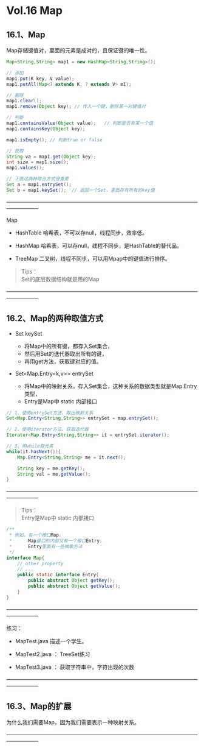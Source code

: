 # Vol.16 Map

## 16.1、Map

Map存储键值对，里面的元素是成对的，且保证键的唯一性。

```java
Map<String,String> map1 = new HashMap<String,String>();

// 添加
map1.put(K key, V value);
map1.putAll(Map<? extends K, ? extends V> m1);

// 删除
map1.clear();
map1.remove(Object key); // 传入一个键，删除某一对键值对

// 判断
map1.containsValue(Object value);   // 判断是否有某一个值
map1.containsKey(Object key);

map1.isEmpty(); // 判断true or false

// 获取
String va = map1.get(Object key);
int size = map1.size();
map1.values();

// 下面这两种取出方式很重要
Set a = map1.entrySet();    
Set b = map1.keySet();  // 返回一个Set，里面存有所有的key值

```
——————————————————————————————————————————      

Map
- HashTable  哈希表，不可以存null，线程同步，效率低。

- HashMap  哈希表，可以存null，线程不同步，是HashTable的替代品。

- TreeMap  二叉树，线程不同步，可以用Mpap中的键值进行排序。

> Tips：    
> Set的底层数据结构就是用的Map      

——————————————————————————————————————————      

## 16.2、Map的两种取值方式

- Set<k> keySet
    - 将Map中的所有键，都存入Set集合，
    - 然后用Set的迭代器取出所有的键，
    - 再用get方法，获取键对应的值。


- Set<Map.Entry<k,v>> entrySet
    - 将Map中的映射关系，存入Set集合，这种关系的数据类型就是Map.Entry类型，
    - Entry是Map中 static 内部接口

```java
// 1、使用entrySet方法，取出映射关系
Set<Map.Entry<String,String>> entrySet = map.entrySet();

// 2、使用iterator方法，获取迭代器
Iterator<Map.Entry<String,String>> it = entrySet.iterator();

// 3、用while取元素
while(it.hasNext()){
    Map.Entry<String,String> me = it.next();

    String key = me.getKey();
    String val = me.getValue();
}
```
——————————————————————————————————————————      


> Tips：    
> Entry是Map中 static 内部接口  
```java
/**
 * 例如，有一个接口Map，
 *      Map接口的内部又有一个接口Entry，
 *      Entry里面有一些抽象方法
 */
interface Map{
    // other property
    // ... 
    public static interface Entry{
        public abstract Object getKey();
        public abstract Object getValue();
    }
}
```
——————————————————————————————————————————      

练习：
- MapTest.java  描述一个学生。

- MapTest2.java ： TreeSet练习

- MapTest3.java ： 获取字符串中，字符出现的次数

——————————————————————————————————————————      

## 16.3、Map的扩展

为什么我们需要Map，因为我们需要表示一种映射关系。

——————————————————————————————————————————      
